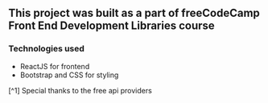 ## This project was built as a part of freeCodeCamp Front End Development Libraries course

### Technologies used
- ReactJS for frontend
- Bootstrap and CSS for styling

[^1] Special thanks to the free api providers

